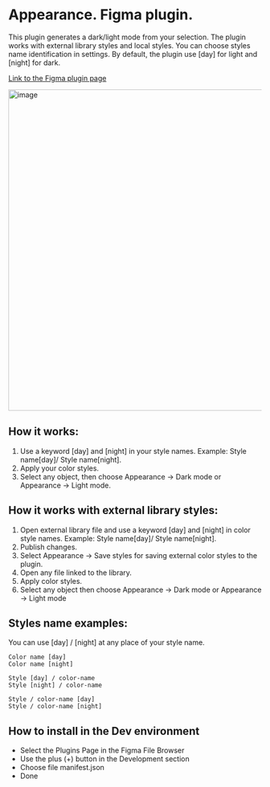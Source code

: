 # Appearance. Figma plugin. 

This plugin generates a dark/light mode from your selection.
The plugin works with external library styles and local styles.
You can choose styles name identification in settings. By default, the plugin use [day] for light and [night] for dark.

[Link to the Figma plugin page](https://www.figma.com/c/plugin/760927481606931799/Appearance)

<img width="640" alt="image" src="https://i.imgur.com/GSa5vgI.gif">

## How it works:
1. Use a keyword [day] and [night] in your style names. Example: Style name[day]/ Style name[night].
2. Apply your color styles.
3. Select any object, then choose Appearance → Dark mode or Appearance → Light mode.

## How it works with external library styles:
1. Open external library file and use a keyword [day] and [night] in color style names. Example: Style name[day]/ Style name[night].
2. Publish changes.
3. Select Appearance → Save styles for saving external color styles to the plugin.
4. Open any file linked to the library. 
5. Apply color styles.
6. Select any object then choose Appearance → Dark mode or Appearance → Light mode

## Styles name examples:
You can use [day] / [night] at any place of your style name.
```
Color name [day]
Color name [night]
```
```
Style [day] / color-name
Style [night] / color-name
```
```
Style / color-name [day]
Style / color-name [night]
```
## How to install in the Dev environment
* Select the Plugins Page in the Figma File Browser
* Use the plus (+) button in the Development section
* Choose file manifest.json 
* Done